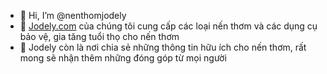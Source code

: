 - 👋 Hi, I’m @nenthomjodely
- 👀 [Jodely.com]([url](https://jodely.com/)) của chúng tôi cung cấp các loại nến thơm và các dụng cụ bảo vệ, gia tăng tuổi thọ cho nến thơm
- 🌱 Jodely còn là nơi chia sẻ những thông tin hữu ích cho nến thơm, rất mong sẽ nhận thêm những đóng góp từ mọi người

<!---
nenthomjodely/nenthomjodely is a ✨ special ✨ repository because its `README.md` (this file) appears on your GitHub profile.
You can click the Preview link to take a look at your changes.
--->
